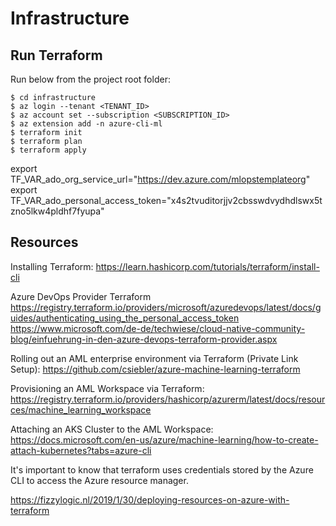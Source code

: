 # Infrastructure

## Run Terraform

Run below from the project root folder:
```console
$ cd infrastructure
$ az login --tenant <TENANT_ID>
$ az account set --subscription <SUBSCRIPTION_ID>
$ az extension add -n azure-cli-ml
$ terraform init
$ terraform plan
$ terraform apply
```

export TF_VAR_ado_org_service_url="https://dev.azure.com/mlopstemplateorg"
export TF_VAR_ado_personal_access_token="x4s2tvuditorjjv2cbsswdvydhdlswx5tzno5lkw4pldhf7fyupa"

## Resources
Installing Terraform:
https://learn.hashicorp.com/tutorials/terraform/install-cli

Azure DevOps Provider Terraform 
https://registry.terraform.io/providers/microsoft/azuredevops/latest/docs/guides/authenticating_using_the_personal_access_token
https://www.microsoft.com/de-de/techwiese/cloud-native-community-blog/einfuehrung-in-den-azure-devops-terraform-provider.aspx

Rolling out an AML enterprise environment via Terraform (Private Link Setup):
https://github.com/csiebler/azure-machine-learning-terraform

Provisioning an AML Workspace via Terraform:
https://registry.terraform.io/providers/hashicorp/azurerm/latest/docs/resources/machine_learning_workspace

Attaching an AKS Cluster to the AML Workspace:
https://docs.microsoft.com/en-us/azure/machine-learning/how-to-create-attach-kubernetes?tabs=azure-cli

It's important to know that terraform uses credentials stored by the Azure CLI to access the Azure resource manager.

https://fizzylogic.nl/2019/1/30/deploying-resources-on-azure-with-terraform
